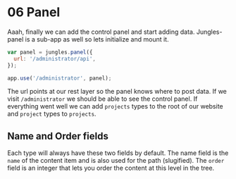 # 06 Panel

Aaah, finally we can add the control panel and start adding data. Jungles-panel is a sub-app as well so lets initialize and mount it.

```js
var panel = jungles.panel({
  url: '/administrator/api',
});

app.use('/administrator', panel);
```

The url points at our rest layer so the panel knows where to post data. If we visit `/administrator` we should be able to see the control panel. If everything went well we can add `projects` types to the root of our website and `project` types to `projects`. 

## Name and Order fields

Each type will always have these two fields by default. The name field is the `name` of the content item and is also used for the path (slugified). The `order` field is an integer that lets you order the content at this level in the tree. 
